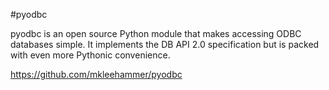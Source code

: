 #pyodbc

pyodbc is an open source Python module that makes accessing ODBC databases simple.
It implements the DB API 2.0 specification but is packed with even more Pythonic convenience.

https://github.com/mkleehammer/pyodbc